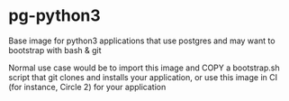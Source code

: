 # pg-python3
Base image for python3 applications that use postgres and may want to bootstrap with bash &amp; git


Normal use case would be to import this image and COPY a bootstrap.sh script that git clones and installs your application, or use this image in CI (for instance, Circle 2) for your application